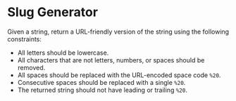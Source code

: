 # Slug Generator

Given a string, return a URL-friendly version of the string using the following constraints:

-   All letters should be lowercase.
-   All characters that are not letters, numbers, or spaces should be removed.
-   All spaces should be replaced with the URL-encoded space code `%20`.
-   Consecutive spaces should be replaced with a single `%20`.
-   The returned string should not have leading or trailing `%20`.